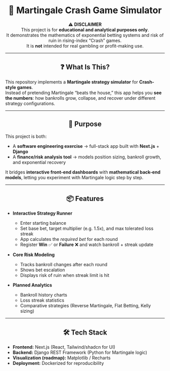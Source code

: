 <div align="center">

# 🎲 Martingale Crash Game Simulator  

⚠️ **DISCLAIMER**  
This project is for **educational and analytical purposes only**.  
It demonstrates the mathematics of exponential betting systems and risk of ruin in rising-index “Crash” games.  
It is **not** intended for real gambling or profit-making use.  

---

</div>

<div align="center">

## ❓ What Is This?  

</div>

This repository implements a **Martingale strategy simulator** for **Crash-style games**.  
Instead of pretending Martingale “beats the house,” this app helps you **see the numbers**: how bankrolls grow, collapse, and recover under different strategy configurations.  

---

<div align="center">

## 🎯 Purpose  

</div>

This project is both:  

- A **software engineering exercise** → full-stack app built with **Next.js** + **Django**  
- A **finance/risk analysis tool** → models position sizing, bankroll growth, and exponential recovery  

It bridges **interactive front-end dashboards** with **mathematical back-end models**, letting you experiment with Martingale logic step by step.  

---

<div align="center">

## 📦 Features  

</div>

- **Interactive Strategy Runner**  
  - Enter starting balance  
  - Set base bet, target multiplier (e.g. 1.5x), and max tolerated loss streak  
  - App calculates the *required bet* for each round  
  - Register **Win** ✅ or **Failure** ❌ and watch bankroll + streak update  

- **Core Risk Modeling**  
  - Tracks bankroll changes after each round  
  - Shows bet escalation  
  - Displays risk of ruin when streak limit is hit  

- **Planned Analytics**  
  - Bankroll history charts  
  - Loss streak statistics  
  - Comparative strategies (Reverse Martingale, Flat Betting, Kelly sizing)  

---

<div align="center">

## 🛠 Tech Stack  

</div>

- **Frontend:** Next.js (React, Tailwind/shadcn for UI)  
- **Backend:** Django REST Framework (Python for Martingale logic)  
- **Visualization (roadmap):** Matplotlib / Recharts  
- **Deployment:** Dockerized for reproducibility  
